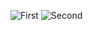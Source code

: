 ![First](https://user-images.githubusercontent.com/10377875/194710489-91df6cc7-ab29-4cea-8596-9e0fb49e8d1b.png)
![Second](https://user-images.githubusercontent.com/10377875/194710497-76927557-550e-4d54-adb5-512be4e9238b.png)
